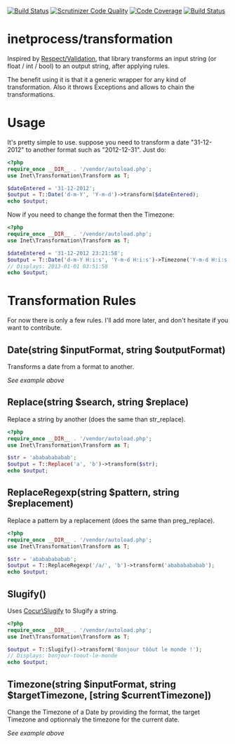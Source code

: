 [![Build Status](https://travis-ci.org/inetprocess/transformation.svg?branch=master)](https://travis-ci.org/inetprocess/transformation)
[![Scrutinizer Code Quality](https://scrutinizer-ci.com/g/inetprocess/transformation/badges/quality-score.png?b=master)](https://scrutinizer-ci.com/g/inetprocess/transformation/?branch=master)
[![Code Coverage](https://scrutinizer-ci.com/g/inetprocess/transformation/badges/coverage.png?b=master)](https://scrutinizer-ci.com/g/inetprocess/transformation/?branch=master)
[![Build Status](https://scrutinizer-ci.com/g/inetprocess/transformation/badges/build.png?b=master)](https://scrutinizer-ci.com/g/inetprocess/transformation/build-status/master)

# inetprocess/transformation
Inspired by [Respect/Validation](https://github.com/Respect/Validation), that library transforms an input string (or float / int / bool) to an output string, after applying rules.

The benefit using it is that it a generic wrapper for any kind of transformation. Also it throws Exceptions and allows to chain the transformations.

# Usage
It's pretty simple to use. suppose you need to transform a date "31-12-2012" to another format such as "2012-12-31". Just do:
```php
<?php
require_once __DIR__ . '/vendor/autoload.php';
use Inet\Transformation\Transform as T;

$dateEntered = '31-12-2012';
$output = T::Date('d-m-Y', 'Y-m-d')->transform($dateEntered);
echo $output;
```

Now if you need to change the format then the Timezone:
```php
<?php
require_once __DIR__ . '/vendor/autoload.php';
use Inet\Transformation\Transform as T;

$dateEntered = '31-12-2012 23:21:58';
$output = T::Date('d-m-Y H:i:s', 'Y-m-d H:i:s')->Timezone('Y-m-d H:i:s', 'Asia/Calcutta')->transform($dateEntered);
// Displays: 2013-01-01 03:51:58
echo $output;
```

# Transformation Rules
For now there is only a few rules. I'll add more later, and don't hesitate if you want to contribute.

## Date(string $inputFormat, string $outputFormat)
Transforms a date from a format to another.

_See example above_

## Replace(string $search, string $replace)
Replace a string by another (does the same than str_replace).
```php
<?php
require_once __DIR__ . '/vendor/autoload.php';
use Inet\Transformation\Transform as T;

$str = 'abababababab';
$output = T::Replace('a', 'b')->transform($str);
echo $output;
```


## ReplaceRegexp(string $pattern, string $replacement)
Replace a pattern by a replacement (does the same than preg_replace).
```php
<?php
require_once __DIR__ . '/vendor/autoload.php';
use Inet\Transformation\Transform as T;

$str = 'abababababab';
$output = T::ReplaceRegexp('/a/', 'b')->transform('abababababab');
echo $output;
```

## Slugify()
Uses [Cocur\Slugify](https://github.com/cocur/slugify) to Slugify a string.
```php
<?php
require_once __DIR__ . '/vendor/autoload.php';
use Inet\Transformation\Transform as T;

$output = T::Slugify()->transform('Bonjour tôôut le monde !');
// Displays: bonjour-toout-le-monde
echo $output;
```

## Timezone(string $inputFormat, string $targetTimezone, [string $currentTimezone])
Change the Timezone of a Date by providing the format, the target Timezone and optionnaly the timezone for the current date.

_See example above_
